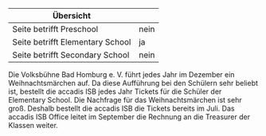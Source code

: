 | Übersicht | |
| --- | --- |
| Seite betrifft Preschool | nein |
| Seite betrifft Elementary School | ja |
| Seite betrifft Secondary School | nein |

Die Volksbühne Bad Homburg e. V. führt jedes Jahr im Dezember ein Weihnachtsmärchen auf. Da diese Aufführung bei den Schülern sehr beliebt ist, bestellt die accadis ISB jedes Jahr Tickets für die Schüler der Elementary School. Die Nachfrage für das Weihnachtsmärchen ist sehr groß. Deshalb bestellt die accadis ISB die Tickets bereits im Juli. Das accadis ISB Office leitet im September die Rechnung an die Treasurer der Klassen weiter.